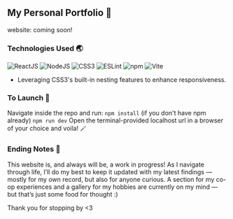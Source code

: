 ## My Personal Portfolio 🧳

website: coming soon!

### Technologies Used 🌏

<p align="left">
  <img src="https://img.shields.io/badge/react-%2320232a.svg?style=for-the-badge&logo=react&logoColor=%2361DAFB" alt="ReactJS"/>
  <img src="https://img.shields.io/badge/node.js-6DA55F?style=for-the-badge&logo=node.js&logoColor=white" alt="NodeJS"/>
  <img src="https://img.shields.io/badge/css3-%231572B6.svg?style=for-the-badge&logo=css3&logoColor=white" alt="CSS3"/>
  <img src="https://img.shields.io/badge/ESLint-4B3263?style=for-the-badge&logo=eslint&logoColor=white" alt="ESLint"/>
  <img src="https://img.shields.io/badge/NPM-%23CB3837.svg?style=for-the-badge&logo=npm&logoColor=white" alt="npm"/>
  <img src="https://img.shields.io/badge/vite-%23646CFF.svg?style=for-the-badge&logo=vite&logoColor=white" alt="Vite"/>
</p>

- Leveraging CSS3's built-in nesting features to enhance responsiveness.

### To Launch 🚀

Navigate inside the repo and run:
```npm install``` (if you don't have npm already)
```npm run dev```
Open the terminal-provided localhost url in a browser of your choice and voila! 🪄

### Ending Notes 💌

This website is, and always will be, a work in progress! As I navigate through life, I’ll do my best to keep it updated with my latest findings — mostly for my own record, but also for anyone curious. A section for my co-op experiences and a gallery for my hobbies are currently on my mind — but that’s just some food for thought :)

Thank you for stopping by <3

